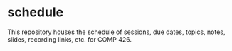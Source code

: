 # schedule
This repository houses the schedule of sessions, due dates, topics, notes, slides, recording links, etc. for COMP 426.
